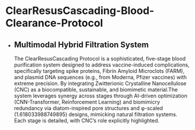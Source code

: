 # ClearResusCascading-Blood-Clearance-Protocol
- ## Multimodal Hybrid Filtration System
  The ClearResusCascading Protocol is a sophisticated, five-stage blood purification system designed to address vaccine-induced complications, specifically targeting spike proteins, Fibrin Amyloid Microclots (FARM), and plasmid DNA sequences (e.g., from Moderna, Pfizer vaccines) with extreme precision. By integrating Zwitterionic Crystalline Nanocellulose (CNC) as a biocompatible, sustainable, and biomimetic material.The system leverages synergy across stages through AI-driven optimization (CNN-Transformer, Reinforcement Learning) and biomimicry redundancy via diatom-inspired pore structures and φ-scaled (1.618033988749895) designs, mimicking natural filtration systems. Each stage is detailed, with CNC’s role explicitly highlighted.
